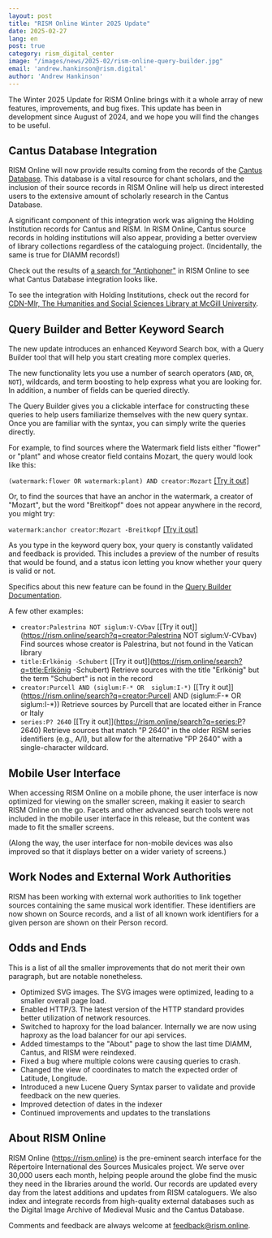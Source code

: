 ```yaml
---
layout: post
title: "RISM Online Winter 2025 Update"
date: 2025-02-27
lang: en
post: true
category: rism_digital_center
image: "/images/news/2025-02/rism-online-query-builder.jpg"
email: 'andrew.hankinson@rism.digital'
author: 'Andrew Hankinson'
---
```

The Winter 2025 Update for RISM Online brings with it a whole array of new features, improvements, and bug fixes. This update has been in development since August of 2024, and we hope you will find the changes to be useful.

## Cantus Database Integration

RISM Online will now provide results coming from the records of the [Cantus Database](https://cantusdatabase.org). This database is a vital resource for chant scholars, and the inclusion of their source records in RISM Online will help us direct interested users to the extensive amount of scholarly research in the Cantus Database.

A significant component of this integration work was aligning the Holding Institution records for Cantus and RISM. In RISM Online, Cantus source records in holding institutions will also appear, providing a better overview of library collections regardless of the cataloguing project. (Incidentally, the same is true for DIAMM records!)

Check out the results of [a search for "Antiphoner"](https://rism.online/search?q=Antiphoner&mode=sources&page=1&rows=20) in RISM Online to see what Cantus Database integration looks like.

To see the integration with Holding Institutions, check out the record for [CDN-Mlr, The Humanities and Social Sciences Library at McGill University](https://rism.online/institutions/30006518/sources).

## Query Builder and Better Keyword Search

The new update introduces an enhanced Keyword Search box, with a Query Builder tool that will help you start creating more complex queries.

The new functionality lets you use a number of search operators (`AND`, `OR`, `NOT`), wildcards, and term boosting to help express what you are looking for. In addition, a number of fields can be queried directly.

The Query Builder gives you a clickable interface for constructing these queries to help users familiarize themselves with the new query syntax. Once you are familiar with the syntax, you can simply write the queries directly.

For example, to find sources where the Watermark field lists either "flower" or "plant" and whose creator field contains Mozart, the query would look like this:

  `(watermark:flower OR watermark:plant) AND creator:Mozart` [\[Try it out\]](https://rism.online/search?q=(watermark:flower%20OR%20watermark:plant)%20AND%20creator:Mozart)

Or, to find the sources that have an anchor in the watermark, a creator of "Mozart", but the word "Breitkopf" does not appear anywhere in the record, you might try:

  `watermark:anchor creator:Mozart -Breitkopf`  [\[Try it out\]](https://rism.online/search?q=watermark:anchor%20creator:Mozart%20-Breitkopf)

As you type in the keyword query box, your query is constantly validated and feedback is provided. This includes a preview of the number of results that would be found, and a status icon letting you know whether your query is valid or not.

Specifics about this new feature can be found in the [Query Builder Documentation](https://rism.online/docs/query-builder/introduction/).

A few other examples:

 - `creator:Palestrina NOT siglum:V-CVbav` [\[Try it out\]](https://rism.online/search?q=creator:Palestrina NOT siglum:V-CVbav) Find sources whose creator is Palestrina, but not found in the Vatican library
 - `title:Erlkönig -Schubert` [\[Try it out\]](https://rism.online/search?q=title:Erlkönig -Schubert) Retrieve sources with the title "Erlkönig" but the term "Schubert" is not in the record
 - `creator:Purcell AND (siglum:F-* OR  siglum:I-*)` [\[Try it out\]](https://rism.online/search?q=creator:Purcell AND (siglum:F-* OR  siglum:I-*)) Retrieve sources by Purcell that are located either in France or Italy
 - `series:P? 2640` [\[Try it out\]](https://rism.online/search?q=series:P? 2640) Retrieve sources that match "P 2640" in the older RISM series identifiers (e.g., A/I), but allow for the alternative "PP 2640" with a single-character wildcard.

## Mobile User Interface

When accessing RISM Online on a mobile phone, the user interface is now optimized for viewing on the smaller screen, making it easier to search RISM Online on the go. Facets and other advanced search tools were not included in the mobile user interface in this release, but the content was made to fit the smaller screens.

(Along the way, the user interface for non-mobile devices was also improved so that it displays better on a wider variety of screens.)

## Work Nodes and External Work Authorities

RISM has been working with external work authorities to link together sources containing the same musical work identifier. These identifiers are now shown on Source records, and a list of all known work identifiers for a given person are shown on their Person record.

## Odds and Ends

This is a list of all the smaller improvements that do not merit their own paragraph, but are notable nonetheless.

* Optimized SVG images. The SVG images were optimized, leading to a smaller overall page load.
* Enabled HTTP/3. The latest version of the HTTP standard provides better utilization of network resources.
* Switched to haproxy for the load balancer. Internally we are now using haproxy as the load balancer for our api services.
* Added timestamps to the "About" page to show the last time DIAMM, Cantus, and RISM were reindexed.
* Fixed a bug where multiple colons were causing queries to crash.
* Changed the view of coordinates to match the expected order of Latitude, Longitude.
* Introduced a new Lucene Query Syntax parser to validate and provide feedback on the new queries.
* Improved detection of dates in the indexer
* Continued improvements and updates to the translations

## About RISM Online

RISM Online (https://rism.online) is the pre-eminent search interface for the Répertoire International des Sources Musicales project. We serve over 30,000 users each month, helping people around the globe find the music they need in the libraries around the world. Our records are updated every day from the latest additions and updates from RISM cataloguers. We also index and integrate records from high-quality external databases such as the Digital Image Archive of Medieval Music and the Cantus Database.

Comments and feedback are always welcome at [feedback@rism.online](mailto:feedback@rism.online).
